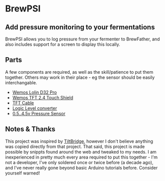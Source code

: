 # BrewPSI

## Add pressure monitoring to your fermentations

BrewPSI allows you to log pressure from your fermenter to BrewFather, and also includes support for a screen to display this locally.

## Parts

A few components are required, as well as the skill/patience to put them together. Others may work in their place - eg the sensor should be easily interchangable.

* [Wemos Lolin D32 Pro](https://www.wemos.cc/en/latest/d32/d32_pro.html)
* [Wemos TFT 2.4 Touch Shield](https://www.wemos.cc/en/latest/d1_mini_shield/tft_2_4.html)
* [TFT Cable](https://www.aliexpress.com/item/32848833474.html)
* [Logic Level converter](https://www.aliexpress.com/item/1005003157047080.html)
* [0.5..4.5v Pressure Sensor](https://www.aliexpress.com/item/1005001803555795.html)

## Notes & Thanks

This project was inspired by [TiltBridge](http://tiltbridge.com), however I don't believe anything was copied directly from that project. That said, this project is made possible by snippts found around the web and tweaked to my needs. I am inexperienced in pretty much every area required to put this together - I'm not a developer, I've only soldered once or twice before (a decade ago), and I've never really gone beyond basic Arduino tutorials before. Consider yourself warned!